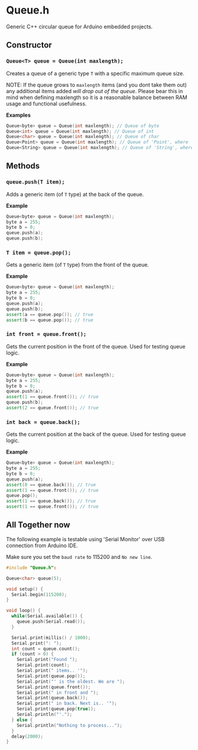 # Queue.h

Generic C++ circular queue for Arduino embedded projects.

## Constructor

### `Queue<T> queue = Queue(int maxlength);`

Creates a queue of a generic type `T` with a specific maximum queue size. 

NOTE: If the queue grows to `maxlength` items (and you dont take them out) any additional items added *will drop out of the queue*.
Please bear this in mind when defining maxlength so it is a reasonable balance between RAM usage and functional usefulness.

**Examples**

```cpp
Queue<byte> queue = Queue(int maxlength); // Queue of byte
Queue<int> queue = Queue(int maxlength); // Queue of int
Queue<char> queue = Queue(int maxlength); // Queue of char
Queue<Point> queue = Queue(int maxlength); // Queue of 'Point', where 'Point' is an Enum 
Queue<String> queue = Queue(int maxlength); // Queue of 'String', where 'String' is a Class
```

## Methods

### `queue.push(T item);`

Adds a generic item (of `T` type) at the back of the queue.

**Example**

```cpp
Queue<byte> queue = Queue(int maxlength);
byte a = 255;
byte b = 0;
queue.push(a);
queue.push(b);
```

### `T item = queue.pop();`

Gets a generic item (of `T` type) from the front of the queue.

**Example**

```cpp
Queue<byte> queue = Queue(int maxlength); 
byte a = 255;
byte b = 0;
queue.push(a);
queue.push(b);
assert(a == queue.pop()); // true
assert(b == queue.pop()); // true
```

### `int front = queue.front();`

Gets the current position in the front of the queue. Used for testing queue logic.

**Example**

```cpp
Queue<byte> queue = Queue(int maxlength); 
byte a = 255;
byte b = 0;
queue.push(a);
assert(1 == queue.front()); // true
queue.push(b);
assert(2 == queue.front()); // true
```

### `int back = queue.back();`

Gets the current position at the back of the queue. Used for testing queue logic.

**Example**

```cpp
Queue<byte> queue = Queue(int maxlength); 
byte a = 255;
byte b = 0;
queue.push(a);
assert(0 == queue.back()); // true
assert(1 == queue.front()); // true
queue.pop();
assert(1 == queue.back()); // true
assert(1 == queue.front()); // true
```

## All Together now

The following example is testable using 'Serial Monitor' over USB connection from Arduino IDE.

Make sure you set the `baud rate` to 115200 and `No new line`.

```cpp
#include "Queue.h":

Queue<char> queue(5);

void setup() {
  Serial.begin(115200);
}

void loop() {
  while(Serial.available()) {
    queue.push(Serial.read());
  }

  Serial.print(millis() / 1000);
  Serial.print(": ");
  int count = queue.count();
  if (count > 0) {
    Serial.print("Found ");
    Serial.print(count);
    Serial.print(" items.. '");
    Serial.print(queue.pop());
    Serial.print("' is the oldest. We are ");
    Serial.print(queue.front());
    Serial.print(" in front and ");
    Serial.print(queue.back());
    Serial.print(" in back. Next is.. '");
    Serial.print(queue.pop(true));
    Serial.println("'.");
  } else {
    Serial.println("Nothing to process..."); 
  }
  delay(2000);
}
```
